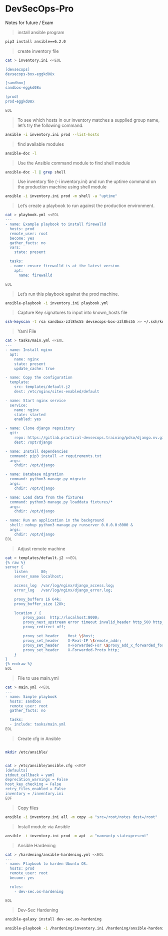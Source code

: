 # DevSecOps-Pro
Notes for future / Exam

> install ansible program
```bash
pip3 install ansible==6.2.0
```

> create inventory file
```bash
cat > inventory.ini <<EOL

[devsecops]
devsecops-box-eggkd08x

[sandbox]
sandbox-eggkd08x

[prod]
prod-eggkd08x

EOL
```
> To see which hosts in our inventory matches a supplied group name, let’s try the following command.
```bash
ansible -i inventory.ini prod --list-hosts
```

> find available modules
```bash
ansible-doc -l
```

> Use the Ansible command module to find shell module
```bash
ansible-doc -l | grep shell
```

> Use inventory file (-i inventory.ini) and run the uptime command on the production machine using shell module
```bash
ansible -i inventory.ini prod -m shell -a "uptime"
```

> Let’s create a playbook to run against the production environment.
```bash 
cat > playbook.yml <<EOL
---
- name: Example playbook to install firewalld
  hosts: prod
  remote_user: root
  become: yes
  gather_facts: no
  vars:
    state: present

  tasks:
  - name: ensure firewalld is at the latest version
    apt:
      name: firewalld

EOL
```

> Let’s run this playbook against the prod machine.
```bash
ansible-playbook -i inventory.ini playbook.yml
```
> Capture Key signatures to input into known_hosts file
```bash
ssh-keyscan -t rsa sandbox-z3l8hs55 devsecops-box-z3l8hs55 >> ~/.ssh/known_hosts
```
>Yaml File
```bash
cat > tasks/main.yml <<EOL
---
- name: Install nginx
  apt:
    name: nginx
    state: present
    update_cache: true

- name: Copy the configuration
  template:
    src: templates/default.j2
    dest: /etc/nginx/sites-enabled/default

- name: Start nginx service
  service:
    name: nginx
    state: started
    enabled: yes

- name: Clone django repository
  git:
    repo: https://gitlab.practical-devsecops.training/pdso/django.nv.git
    dest: /opt/django

- name: Install dependencies
  command: pip3 install -r requirements.txt
  args:
    chdir: /opt/django

- name: Database migration
  command: python3 manage.py migrate
  args:
    chdir: /opt/django

- name: Load data from the fixtures
  command: python3 manage.py loaddata fixtures/*
  args:
    chdir: /opt/django

- name: Run an application in the background
  shell: nohup python3 manage.py runserver 0.0.0.0:8000 &
  args:
    chdir: /opt/django
EOL
```

>Adjust remote machine
```bash
cat > templates/default.j2 <<EOL
{% raw %}
server {
    listen      80;
    server_name localhost;

    access_log  /var/log/nginx/django_access.log;
    error_log   /var/log/nginx/django_error.log;

    proxy_buffers 16 64k;
    proxy_buffer_size 128k;

    location / {
        proxy_pass  http://localhost:8000;
        proxy_next_upstream error timeout invalid_header http_500 http_502 http_503 http_504;
        proxy_redirect off;

        proxy_set_header    Host \$host;
        proxy_set_header    X-Real-IP \$remote_addr;
        proxy_set_header    X-Forwarded-For \$proxy_add_x_forwarded_for;
        proxy_set_header    X-Forwarded-Proto http;
    }
}
{% endraw %}
EOL
```

>File to use main.yml
```bash
cat > main.yml <<EOL
---
- name: Simple playbook
  hosts: sandbox
  remote_user: root
  gather_facts: no

  tasks:
  - include: tasks/main.yml
EOL
```

>Create cfg in Ansible
```bash

mkdir /etc/ansible/


cat > /etc/ansible/ansible.cfg <<EOF
[defaults]
stdout_callback = yaml
deprecation_warnings = False
host_key_checking = False
retry_files_enabled = False
inventory = /inventory.ini
EOF
```

>Copy files
```bash
ansible -i inventory.ini all -m copy -a "src=/root/notes dest=/root"
```

>Install module via Ansible
```bash
ansible -i inventory.ini prod -m apt -a "name=ntp state=present"
```





>Ansible Hardening
```bash
cat > /hardening/ansible-hardening.yml <<EOL
---
- name: Playbook to harden Ubuntu OS.
  hosts: prod
  remote_user: root
  become: yes

  roles:
    - dev-sec.os-hardening

EOL
```

>Dev-Sec Hardening
```bash
ansible-galaxy install dev-sec.os-hardening

ansible-playbook -i /hardening/inventory.ini /hardening/ansible-hardening.yml
```
